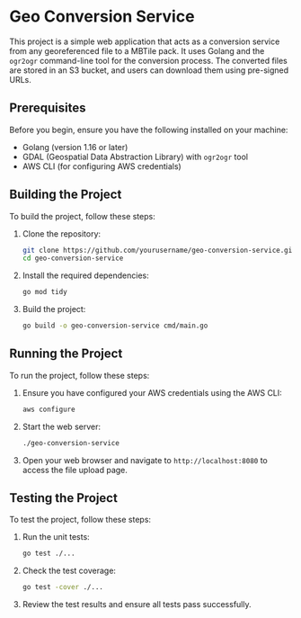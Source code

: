 # Geo Conversion Service

This project is a simple web application that acts as a conversion service from any georeferenced file to a MBTile pack. It uses Golang and the `ogr2ogr` command-line tool for the conversion process. The converted files are stored in an S3 bucket, and users can download them using pre-signed URLs.

## Prerequisites

Before you begin, ensure you have the following installed on your machine:

- Golang (version 1.16 or later)
- GDAL (Geospatial Data Abstraction Library) with `ogr2ogr` tool
- AWS CLI (for configuring AWS credentials)

## Building the Project

To build the project, follow these steps:

1. Clone the repository:

   ```sh
   git clone https://github.com/yourusername/geo-conversion-service.git
   cd geo-conversion-service
   ```

2. Install the required dependencies:

   ```sh
   go mod tidy
   ```

3. Build the project:

   ```sh
   go build -o geo-conversion-service cmd/main.go
   ```

## Running the Project

To run the project, follow these steps:

1. Ensure you have configured your AWS credentials using the AWS CLI:

   ```sh
   aws configure
   ```

2. Start the web server:

   ```sh
   ./geo-conversion-service
   ```

3. Open your web browser and navigate to `http://localhost:8080` to access the file upload page.

## Testing the Project

To test the project, follow these steps:

1. Run the unit tests:

   ```sh
   go test ./...
   ```

2. Check the test coverage:

   ```sh
   go test -cover ./...
   ```

3. Review the test results and ensure all tests pass successfully.
